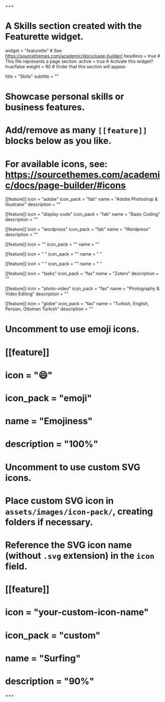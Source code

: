+++
# A Skills section created with the Featurette widget.
widget = "featurette"  # See https://sourcethemes.com/academic/docs/page-builder/
headless = true  # This file represents a page section.
active = true  # Activate this widget? true/false
weight = 80  # Order that this section will appear.

title = "Skills"
subtitle = ""

# Showcase personal skills or business features.
# 
# Add/remove as many `[[feature]]` blocks below as you like.
# 
# For available icons, see: https://sourcethemes.com/academic/docs/page-builder/#icons

[[feature]]
  icon = "adobe"
  icon_pack = "fab"
  name = "Adobe Photoshop & Illustrator"
  description = "" 
  
[[feature]]
  icon = "display-code"
  icon_pack = "fab"
  name = "Basic Coding"
  description = "" 
 
[[feature]]
  icon = "wordpress"
  icon_pack = "fab"
  name = "Wordpress"
  description = ""


[[feature]]
  icon = ""
  icon_pack = ""
  name = ""


[[feature]]
  icon = " "
  icon_pack = ""
  name = " "


[[feature]]
  icon = " "
  icon_pack = ""
  name = " "
    
[[feature]]
  icon = "tasks"
  icon_pack = "fas"
  name = "Zotero"
  description = ""  
  
[[feature]]
  icon = "photo-video"
  icon_pack = "fas"
  name = "Photography & Video Editing"
  description = ""

[[feature]]
  icon = "globe"
  icon_pack = "fas"
  name = "Turkish, English, Persian, Ottoman Turkish"
  description = ""  

# Uncomment to use emoji icons.
# [[feature]]
#  icon = ":smile:"
#  icon_pack = "emoji"
#  name = "Emojiness"
#  description = "100%"  

# Uncomment to use custom SVG icons.
# Place custom SVG icon in `assets/images/icon-pack/`, creating folders if necessary.
# Reference the SVG icon name (without `.svg` extension) in the `icon` field.
# [[feature]]
#  icon = "your-custom-icon-name"
#  icon_pack = "custom"
#  name = "Surfing"
#  description = "90%"

+++
